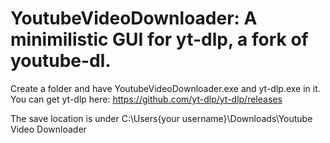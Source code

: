 # YoutubeVideoDownloader: A minimilistic GUI for yt-dlp, a fork of youtube-dl.

Create a folder and have YoutubeVideoDownloader.exe and yt-dlp.exe in it. 
You can get yt-dlp here: https://github.com/yt-dlp/yt-dlp/releases

The save location is under C:\Users\{your username}\Downloads\Youtube Video Downloader
